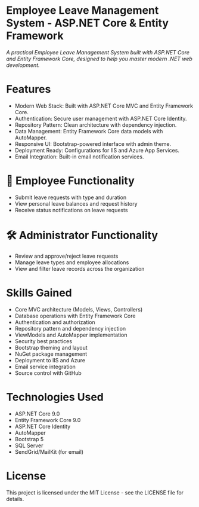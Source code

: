 
# Employee Leave Management System - ASP.NET Core & Entity Framework

_A practical Employee Leave Management System built with ASP.NET Core and Entity Framework Core, designed to help you master modern .NET web development._

# Features

 - Modern Web Stack: Built with ASP.NET Core MVC and Entity Framework
   Core.
 - Authentication: Secure user management with ASP.NET Core Identity.
 - Repository Pattern: Clean architecture with dependency injection.
 - Data Management: Entity Framework Core data models with AutoMapper.
 - Responsive UI: Bootstrap-powered interface with admin theme.
 - Deployment Ready: Configurations for IIS and Azure App Services.
 - Email Integration: Built-in email notification services.

# 👤 Employee Functionality

 - Submit leave requests with type and duration
 - View personal leave balances and request history
 - Receive status notifications on leave requests

# 🛠️ Administrator Functionality

 - Review and approve/reject leave requests
 - Manage leave types and employee allocations
 - View and filter leave records across the organization
# Skills Gained
 - Core MVC architecture (Models, Views, Controllers)
 - Database operations with Entity Framework Core
 - Authentication and authorization
 - Repository pattern and dependency injection
 - ViewModels and AutoMapper implementation
 - Security best practices
 - Bootstrap theming and layout
 - NuGet package management
 - Deployment to IIS and Azure
 - Email service integration
 - Source control with GitHub

# Technologies Used

 - ASP.NET Core 9.0
 - Entity Framework Core 9.0
 - ASP.NET Core Identity
 - AutoMapper
 - Bootstrap 5
 - SQL Server
 - SendGrid/MailKit (for email)
# License

This project is licensed under the MIT License - see the LICENSE file for details.
